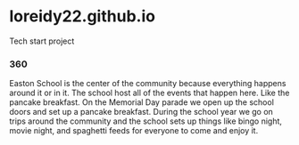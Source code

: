 # loreidy22.github.io
Tech start project

### 360

<script src='//vizor.io/static/scripts/vizor-360-embed.js' data-vizorurl='//vizor.io/embed/loreidy22/pancake-feed'></script>

Easton School is the center of the community because everything happens around it or in it. The school host all of the events that happen here. Like the pancake breakfast. On the Memorial Day parade we open up the school doors and set up a pancake breakfast. During the school year we go on trips around the community and the school sets up things like bingo night, movie night, and spaghetti feeds for everyone to come and enjoy it. 

